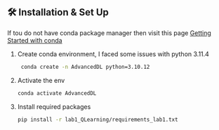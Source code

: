 ## 🛠 Installation & Set Up

If tou do not have conda package manager then visit this page [Getting Started with conda](https://docs.conda.io/projects/conda/en/latest/user-guide/getting-started.html)

1. Create conda environment, I faced some issues with python 3.11.4

   ```sh
    conda create -n AdvancedDL python=3.10.12
   ```
2. Activate the env

    ```sh
    conda activate AdvancedDL	
    ```

3. Install required packages

   ```sh
   pip install -r lab1_QLearning/requirements_lab1.txt
   ```